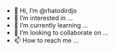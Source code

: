 - 👋 Hi, I’m @rhatodirdjo
- 👀 I’m interested in ...
- 🌱 I’m currently learning ...
- 💞️ I’m looking to collaborate on ...
- 📫 How to reach me ...

<!---
rhatodirdjo/rhatodirdjo is a ✨ special ✨ repository because its `README.md` (this file) appears on your GitHub profile.
You can click the Preview link to take a look at your changes.
--->
